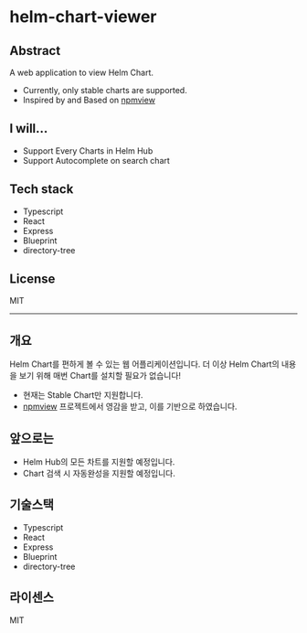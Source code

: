 # helm-chart-viewer


## Abstract
A web application to view Helm Chart.
- Currently, only stable charts are supported.
- Inspired by and Based on [npmview](https://github.com/pd4d10/npmview)

## I will...
- Support Every Charts in Helm Hub
- Support Autocomplete on search chart

## Tech stack
- Typescript
- React
- Express
- Blueprint
- directory-tree

## License
MIT

---
## 개요
Helm Chart를 편하게 볼 수 있는 웹 어플리케이션입니다. 더 이상 Helm Chart의 내용을 보기 위해 매번 Chart를 설치할 필요가 없습니다!
- 현재는 Stable Chart만 지원합니다. 
- [npmview](https://github.com/pd4d10/npmview) 프로젝트에서 영감을 받고, 이를 기반으로 하였습니다.

## 앞으로는
- Helm Hub의 모든 차트를 지원할 예정입니다.
- Chart 검색 시 자동완성을 지원할 예정입니다.

## 기술스택
- Typescript
- React
- Express
- Blueprint
- directory-tree

## 라이센스
MIT
